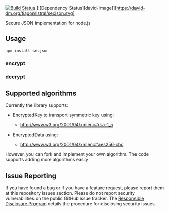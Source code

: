 [![Build Status](https://travis-ci.org/tiagomistral/SecJSON.png)](https://travis-ci.org/tiagomistral/SecJSON)
[![Dependency Status][david-image]][https://david-dm.org/tiagomistral/secjson.svg]

Secure JSON implementation for node.js

## Usage

    npm install secjson

### encrypt



### decrypt


## Supported algorithms

Currently the library supports:

* EncryptedKey to transport symmetric key using:
  * http://www.w3.org/2001/04/xmlenc#rsa-1_5

* EncryptedData using:
  * http://www.w3.org/2001/04/xmlenc#aes256-cbc

However, you can fork and implement your own algorithm. The code supports adding more algorithms easily

## Issue Reporting

If you have found a bug or if you have a feature request, please report them at this repository issues section. Please do not report security vulnerabilities on the public GitHub issue tracker. The [Responsible Disclosure Program](https://auth0.com/whitehat) details the procedure for disclosing security issues.
